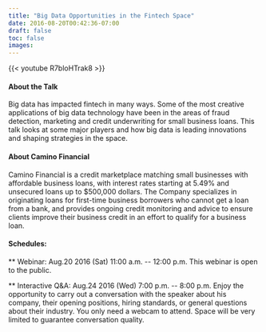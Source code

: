 ```yaml
---
title: "Big Data Opportunities in the Fintech Space"
date: 2016-08-20T00:42:36-07:00
draft: false
toc: false
images:
---
```


{{< youtube R7bloHTrak8 >}}

#### About the Talk
Big data has impacted fintech in many ways. Some of the most creative applications of big data technology have been in the areas of fraud detection, marketing and credit underwriting for small business loans. This talk looks at some major players and how big data is leading innovations and shaping strategies in the space.

#### About Camino Financial
Camino Financial is a credit marketplace matching small businesses with affordable business loans, with interest rates starting at 5.49% and unsecured loans up to $500,000 dollars. The Company specializes in originating loans for first-time business borrowers who cannot get a loan from a bank, and provides ongoing credit monitoring and advice to ensure clients improve their business credit in an effort to qualify for a business loan.

#### Schedules:

** Webinar: Aug.20 2016 (Sat) 11:00 a.m. -- 12:00 p.m.
This webinar is open to the public.

** Interactive Q&A: Aug.24 2016 (Wed) 7:00 p.m. -- 8:00 p.m.
Enjoy the opportunity to carry out a conversation with the speaker about his company, their opening positions, hiring standards, or general questions about their industry. You only need a webcam to attend. Space will be very limited to guarantee conversation quality. 